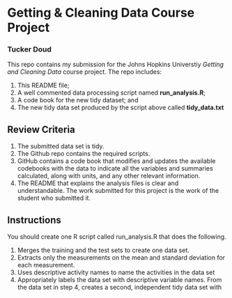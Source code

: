 # Getting & Cleaning Data Course Project
### Tucker Doud

This repo contains my submission for the Johns Hopkins Universtiy *Getting and Cleaning Data* course project. The repo includes:

1. This README file;
2. A well commented data processing script named **run_analysis.R**;
3. A code book for the new tidy dataset; and
4. The new tidy data set produced by the script above called **tidy_data.txt**

## Review Criteria

1. The submitted data set is tidy.
2. The Github repo contains the required scripts.
3. GitHub contains a code book that modifies and updates the available codebooks with the data to indicate all the variables and summaries calculated, along with units, and any other relevant information.
4. The README that explains the analysis files is clear and understandable.
The work submitted for this project is the work of the student who submitted it.

## Instructions
You should create one R script called run_analysis.R that does the following.

1. Merges the training and the test sets to create one data set.
2. Extracts only the measurements on the mean and standard deviation for each measurement.
3. Uses descriptive activity names to name the activities in the data set
4. Appropriately labels the data set with descriptive variable names.
From the data set in step 4, creates a second, independent tidy data set with 

